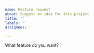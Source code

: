 ```yaml
---
name: Feature request
about: Suggest an idea for this project
title: ''
labels: ''
assignees: ''

---
```


What feature do you want?
